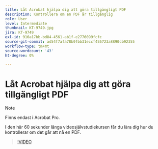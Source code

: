 ```yaml
---
title: Låt Acrobat hjälpa dig att göra tillgängligt PDF
description: Kontrollera om en PDF är tillgänglig
role: User
level: Intermediate
thumbnail: KT-9749.jpg
jira: KT-9749
exl-id: 916a17bb-bd84-4561-ab1f-e2776099fcfc
source-git-commit: ad54f7afa78b0fbb31eccf455723a8890cb92355
workflow-type: tm+mt
source-wordcount: '43'
ht-degree: 0%

---
```


# Låt Acrobat hjälpa dig att göra tillgängligt PDF

>[!NOTE]
>
>Finns endast i Acrobat Pro.

I den här 60 sekunder långa videosjälvstudiekursen får du lära dig hur du kontrollerar om det går att nå en PDF.

>[!VIDEO](https://video.tv.adobe.com/v/340076?quality=12&learn=on&hidetitle=true)
